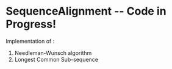 # SequenceAlignment -- Code in Progress!

Implementation of :
1. Needleman-Wunsch algorithm  
2. Longest Common Sub-sequence
